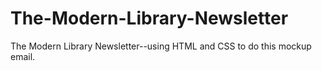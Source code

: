 # The-Modern-Library-Newsletter
The Modern Library Newsletter--using HTML and CSS to do this mockup email.
